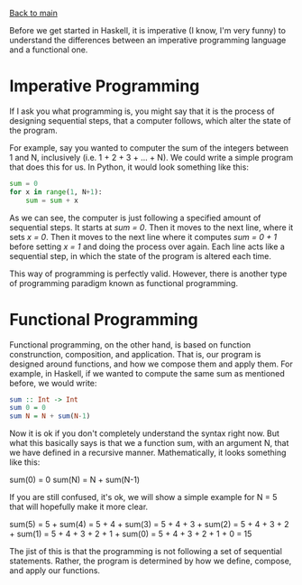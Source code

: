 [Back to main](https://jd-anabi.github.io/functional-programming/)  

Before we get started in Haskell, it is imperative (I know, I'm very funny) to understand the differences between
an imperative programming language and a functional one.

# **Imperative Programming**
If I ask you what programming is, you might say that it is the process of designing sequential steps, that a computer 
follows, which alter the state of the program.  

For example, say you wanted to computer the sum of the integers between
1 and N, inclusively (i.e. 1 + 2 + 3 + ... + N). We could write a simple program that does this for us. In Python, it would
look something like this:
```python
sum = 0
for x in range(1, N+1):
    sum = sum + x
```
As we can see, the computer is just following a specified amount of sequential steps. It starts at *sum = 0*. Then it moves
to the next line, where it sets *x = 0*. Then it moves to the next line where it computes *sum = 0 + 1* before setting *x = 1*
and doing the process over again. Each line acts like a sequential step, in which the state of the program is altered each time.  

This way of programming is perfectly valid. However, there is another type of programming paradigm known as functional programming.

# **Functional Programming**
Functional programming, on the other hand, is based on function construnction, composition, and application. That is, our program is
designed around functions, and how we compose them and apply them. For example, in Haskell, if we wanted to compute the same sum as 
mentioned before, we would write:
```haskell
sum :: Int -> Int
sum 0 = 0
sum N = N + sum(N-1)
```
Now it is ok if you don't completely understand the syntax right now. But what this basically says is that we a function sum, with an
argument N, that we have defined in a recursive manner. Mathematically, it looks something like this:  

sum(0) = 0
sum(N) = N + sum(N-1)  

If you are still confused, it's ok, we will show a simple example for N = 5 that will hopefully make it more clear.  

sum(5) = 5 + sum(4) = 5 + 4 + sum(3) = 5 + 4 + 3 + sum(2) = 5 + 4 + 3 + 2 + sum(1) = 5 + 4 + 3 + 2 + 1 + sum(0) = 5 + 4 + 3 + 2 + 1 + 0 = 15  

The jist of this is that the programming is not following a set of sequential statements. Rather, the program is determined by how we define, 
compose, and apply our functions.

